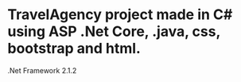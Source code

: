 # TravelAgency project made in C# using ASP .Net Core, .java, css, bootstrap and html.
.Net Framework 2.1.2
